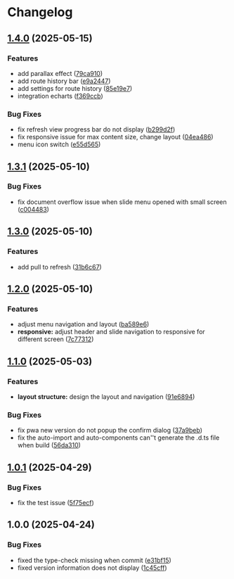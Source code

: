 # Changelog

## [1.4.0](https://github.com/zht013/zht-vue-demo/compare/v1.3.1...v1.4.0) (2025-05-15)


### Features

* add parallax effect ([79ca910](https://github.com/zht013/zht-vue-demo/commit/79ca91085c80820a15715d933deeb342716fcd5c))
* add route history bar ([e9a2447](https://github.com/zht013/zht-vue-demo/commit/e9a24476a23aae861027322b48197dae54673b88))
* add settings for route history ([85e19e7](https://github.com/zht013/zht-vue-demo/commit/85e19e7b9530c8df9698abf60fd4bd5fd2fb50f9))
* integration echarts ([f369ccb](https://github.com/zht013/zht-vue-demo/commit/f369ccb3efad70b2b5369a15c317054560630ca9))


### Bug Fixes

* fix refresh view progress bar do not display ([b299d2f](https://github.com/zht013/zht-vue-demo/commit/b299d2fc75e176d2bb1d80fbe225d75d0d0f09bf))
* fix responsive issue for max content size, change layout ([04ea486](https://github.com/zht013/zht-vue-demo/commit/04ea4864730e778975d89d7b0623a03e992ca146))
* menu icon switch ([e55d565](https://github.com/zht013/zht-vue-demo/commit/e55d565ef4064803bf66e9fc19f06618eaedaaa6))

## [1.3.1](https://github.com/zht013/zht-vue-demo/compare/v1.3.0...v1.3.1) (2025-05-10)


### Bug Fixes

* fix document overflow issue when slide menu opened with small screen ([c004483](https://github.com/zht013/zht-vue-demo/commit/c004483e047c35474d54ed8310b2ff294f554b05))

## [1.3.0](https://github.com/zht013/zht-vue-demo/compare/v1.2.0...v1.3.0) (2025-05-10)


### Features

* add pull to refresh ([31b6c67](https://github.com/zht013/zht-vue-demo/commit/31b6c678d76c9f6d3499d4c14f4c3b003c19c8e9))

## [1.2.0](https://github.com/zht013/zht-vue-demo/compare/v1.1.0...v1.2.0) (2025-05-10)


### Features

* adjust menu navigation and layout ([ba589e6](https://github.com/zht013/zht-vue-demo/commit/ba589e6a01e50f2fbc1b6899f8d80aea3a6a3564))
* **responsive:** adjust header and slide navigation to responsive for different screen ([7c77312](https://github.com/zht013/zht-vue-demo/commit/7c77312ca1ebc2be34b20f525a1cf8443559b567))

## [1.1.0](https://github.com/zht013/zht-vue-demo/compare/v1.0.1...v1.1.0) (2025-05-03)


### Features

* **layout structure:** design the layout and navigation ([91e6894](https://github.com/zht013/zht-vue-demo/commit/91e6894ffc57a65e49ed9ece04ad9540761186ce))


### Bug Fixes

* fix pwa new version do not popup the confirm dialog ([37a9beb](https://github.com/zht013/zht-vue-demo/commit/37a9bebfaf351c2bbc9dfedf97bd067a0a2cd2c6))
* fix the auto-import and auto-components can''t generate the .d.ts file when build ([56da310](https://github.com/zht013/zht-vue-demo/commit/56da310a0226c8841dd678b3685f3fda3d8c6846))

## [1.0.1](https://github.com/zht013/zht-vue-demo/compare/v1.0.0...v1.0.1) (2025-04-29)


### Bug Fixes

* fix the test issue ([5f75ecf](https://github.com/zht013/zht-vue-demo/commit/5f75ecfb71575b75b77ca754c8c44996b3ce0d2e))

## 1.0.0 (2025-04-24)

### Bug Fixes

- fixed the type-check missing when commit ([e31bf15](https://github.com/zht013/zht-vue-demo/commit/e31bf153f6f0c8f1a626e9e58920996e6ee0ce95))
- fixed version information does not display ([1c45cff](https://github.com/zht013/zht-vue-demo/commit/1c45cff0021a3898b64f8072d3fe17aa1218509d))
